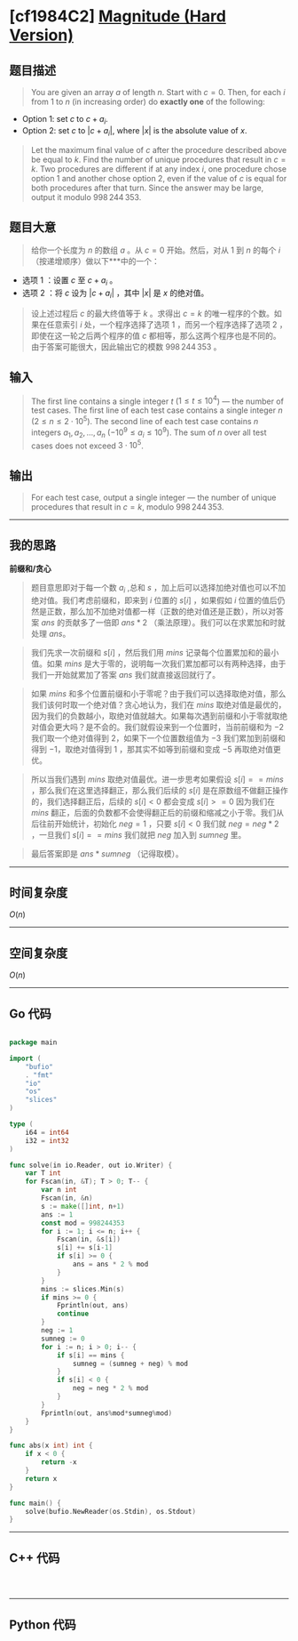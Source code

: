 # [cf1984C2] [Magnitude (Hard Version)](https://codeforces.com/contest/1984/problem/C2)
## 题目描述 

> You are given an array $a$ of length $n$. Start with $c = 0$. Then, for each $i$ from $1$ to $n$ (in increasing order) do **exactly one** of the following:
  -   Option $1$: set $c$ to $c + a_i$.
  -   Option $2$: set $c$ to $|c + a_i|$, where $|x|$ is the absolute value of $x$.
> Let the maximum final value of $c$ after the procedure described above be equal to $k$. Find the number of unique procedures that result in $c = k$. Two procedures are different if at any index $i$, one procedure chose option $1$ and another chose option $2$, even if the value of $c$ is equal for both procedures after that turn.
Since the answer may be large, output it modulo $998\,244\,353$.

## 题目大意

> 给你一个长度为 $n$ 的数组 $a$ 。从 $c = 0$ 开始。然后，对从 $1$ 到 $n$ 的每个 $i$ （按递增顺序）做以下***中的一个：
- 选项 $1$ ：设置 $c$ 至 $c + a_i$ 。
- 选项 $2$ ：将 $c$ 设为 $|c + a_i|$ ，其中 $|x|$ 是 $x$ 的绝对值。
> 设上述过程后 $c$ 的最大终值等于 $k$ 。求得出 $c = k$ 的唯一程序的个数。如果在任意索引 $i$ 处，一个程序选择了选项 $1$ ，而另一个程序选择了选项 $2$ ，即使在这一轮之后两个程序的值 $c$ 都相等，那么这两个程序也是不同的。
由于答案可能很大，因此输出它的模数 $998\,244\,353$ 。





## 输入

> The first line contains a single integer $t$ ($1 \leq t \leq 10^4$) — the number of test cases.
The first line of each test case contains a single integer $n$ ($2 \leq n \leq 2 \cdot 10^5$).
The second line of each test case contains $n$ integers $a_1, a_2, \ldots, a_n$ ($-10^9 \leq a_i \leq 10^9$).
The sum of $n$ over all test cases does not exceed $3 \cdot 10^5$.




## 输出

> For each test case, output a single integer — the number of unique procedures that result in $c = k$, modulo $998\,244\,353$.


---

## 我的思路
**前缀和/贪心**


> 题目意思即对于每一个数 $a_i$ ,总和 $s$ ，加上后可以选择加绝对值也可以不加绝对值。我们考虑前缀和，即来到 $i$ 位置的 $s[i]$ ，如果假如 $i$ 位置的值后仍然是正数，那么加不加绝对值都一样（正数的绝对值还是正数），所以对答案 $ans$ 的贡献多了一倍即 $ans*2$ （乘法原理）。我们可以在求累加和时就处理 $ans$。

> 我们先求一次前缀和 $s[i]$ ，然后我们用 $mins$ 记录每个位置累加和的最小值。如果 $mins$ 是大于零的，说明每一次我们累加都可以有两种选择，由于我们一开始就累加了答案 $ans$ 我们就直接返回就行了。

> 如果 $mins$ 和多个位置前缀和小于零呢？由于我们可以选择取绝对值，那么我们该何时取一个绝对值？贪心地认为，我们在 $mins$ 取绝对值是最优的，因为我们的负数越小，取绝对值就越大。如果每次遇到前缀和小于零就取绝对值会更大吗？是不会的。我们就假设来到一个位置时，当前前缀和为 $-2$ 我们取一个绝对值得到 $2$，如果下一个位置数组值为 $-3$ 我们累加到前缀和得到 $-1$，取绝对值得到 $1$ ，那其实不如等到前缀和变成 $-5$ 再取绝对值更优。

> 所以当我们遇到 $mins$ 取绝对值最优。进一步思考如果假设 $s[i] == mins$ ，那么我们在这里选择翻正，那么我们后续的 $s[i]$ 是在原数组不做翻正操作的，我们选择翻正后，后续的 $s[i]<0$ 都会变成 $s[i]>=0$ 因为我们在 $mins$ 翻正，后面的负数都不会使得翻正后的前缀和缩减之小于零。我们从后往前开始统计，初始化 $neg=1$ ，只要 $s[i] < 0$ 我们就 $neg = neg*2%mod$ ，一旦我们 $s[i] == mins$ 我们就把 $neg$ 加入到 $sumneg$ 里。

> 最后答案即是 $ans * sumneg$ （记得取模）。


---

## 时间复杂度

$O(n)$

---

## 空间复杂度

$O(n)$


---

## Go 代码

```Go

package main

import (
	"bufio"
	. "fmt"
	"io"
	"os"
	"slices"
)

type (
	i64 = int64
	i32 = int32
)

func solve(in io.Reader, out io.Writer) {
	var T int
	for Fscan(in, &T); T > 0; T-- {
		var n int
		Fscan(in, &n)
		s := make([]int, n+1)
		ans := 1
		const mod = 998244353
		for i := 1; i <= n; i++ {
			Fscan(in, &s[i])
			s[i] += s[i-1]
			if s[i] >= 0 {
				ans = ans * 2 % mod
			}
		}
		mins := slices.Min(s)
		if mins >= 0 {
			Fprintln(out, ans)
			continue
		}
		neg := 1
		sumneg := 0
		for i := n; i > 0; i-- {
			if s[i] == mins {
				sumneg = (sumneg + neg) % mod
			}
			if s[i] < 0 {
				neg = neg * 2 % mod
			}
		}
		Fprintln(out, ans%mod*sumneg%mod)
	}
}

func abs(x int) int {
	if x < 0 {
		return -x
	}
	return x
}

func main() {
	solve(bufio.NewReader(os.Stdin), os.Stdout)
}


```
---

## C++ 代码

```C++




```
---
## Python 代码

```Python




```
